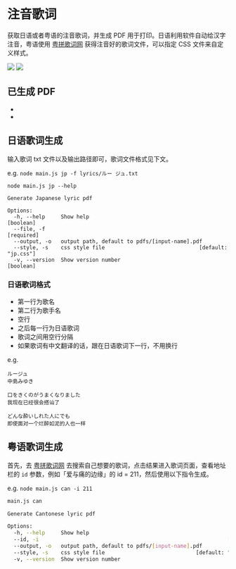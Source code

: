 # 注音歌词

获取日语或者粤语的注音歌词，并生成 PDF 用于打印。日语利用软件自动给汉字注音，粤语使用 [粤拼歌词网] 获得注音好的歌词文件，可以指定 CSS 文件来自定义样式。

![](http://ww1.sinaimg.cn/large/9b85365dly1fzml3nf5mij20mx0zfq7u)
![](http://ww1.sinaimg.cn/large/9b85365dly1fzml3nf0onj20mx0zfdlv)

## 已生成 PDF

- [ルージュ]: http://asset.cjting.cn/annotated-lyrics/ルージュ.pdf
- [爱与痛的边缘]: http://asset.cjting.cn/annotated-lyrics/爱与痛的边缘.pdf

## 日语歌词生成

输入歌词 txt 文件以及输出路径即可，歌词文件格式见下文。

e.g. `node main.js jp -f lyrics/ルー ジュ.txt`

```
node main.js jp --help

Generate Japanese lyric pdf

Options:
  -h, --help     Show help                                             [boolean]
  --file, -f                                                          [required]
  --output, -o   output path, default to pdfs/[input-name].pdf
  --style, -s    css style file                              [default: "jp.css"]
  -v, --version  Show version number                                   [boolean]
```

### 日语歌词格式

- 第一行为歌名
- 第二行为歌手名
- 空行
- 之后每一行为日语歌词
- 歌词之间用空行分隔
- 如果歌词有中文翻译的话，跟在日语歌词下一行，不用换行

e.g.

```
ルージュ
中島みゆき

口をきくのがうまくなりました
我现在已经很会搭讪了

どんな酔いしれた人にでも
即使面对一个烂醉如泥的人也一样
```

## 粤语歌词生成

首先，去 [粤拼歌词网] 去搜索自己想要的歌词，点击结果进入歌词页面，查看地址栏的 `id` 参数，例如「爱与痛的边缘」的 id = 211，然后使用以下指令生成。

e.g. `node main.js can -i 211`

```bash
main.js can

Generate Cantonese lyric pdf

Options:
  -h, --help     Show help                                             [boolean]
  --id, -i                                                            [required]
  --output, -o   output path, default to pdfs/[input-name].pdf
  --style, -s    css style file                             [default: "can.css"]
  -v, --version  Show version number                                   [boolean]
```

[粤拼歌词网]: http://jyut6.com

